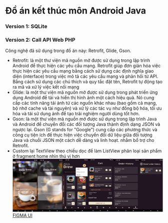 # Đồ án kết thúc môn Android Java

### Version 1: SQLite

### Version 2: Call API Web PHP

Công nghệ đã sử dụng trong đồ án này: Retrofit, Glide, Gson.

- Retrofit: là một thư viện mã nguồn mở được sử dụng trong lập trình Android để thực hiện các yêu cầu mạng. Retrofit giúp đơn giản hóa việc thực hiện các yêu cầu mạng bằng cách sử dụng các định nghĩa giao diện (interface) trong việc mô tả các yêu cầu mạng và phản hồi từ API. Bằng cách sử dụng các chú thích và quy tắc đặt tên, Retrofit tự động tạo ra mã và xử lý việc kết nối mạng
- Glide: là một thư viện mã nguồn mở được sử dụng trong phát triển ứng dụng Android để tải và hiển thị hình ảnh một cách hiệu quả. Nó cung cấp các tính năng tải ảnh từ các nguồn khác nhau (bao gồm cả mạng, bộ nhớ cache và tài nguyên) và xử lý các tác vụ như đồng bộ hóa, tối ưu hóa và tái sử dụng ảnh để tạo trải nghiệm người dùng tốt hơn.
- Gson: là một thư viện mã nguồn mở được sử dụng trong lập trình Java và Android để chuyển đổi các đối tượng Java thành định dạng JSON và ngược lại. Gson (G stands for "Google") cung cấp các phương thức và công cụ tiện ích để thực hiện việc chuyển đổi dữ liệu giữa đối tượng Java và chuỗi JSON một cách dễ dàng và linh hoạt. nhằm bổ trợ cho Retrofit.
- Custom lại TextView theo chiều dọc để làm ListView phân loại sản phẩm ở fragment home nhìn thú vị hơn
![alt text](https://github.com/nguynvanky/CoffeeShop-Android/blob/main/img.png)
[FIGMA UI](https://www.figma.com/file/BzAxxB6KEmcfAQ789zi0Od/Coffee-Delivery-App-Exploration-(Community)?type=design&node-id=1%3A2&mode=design&t=iFxb0hvdudEFe8qu-1)
